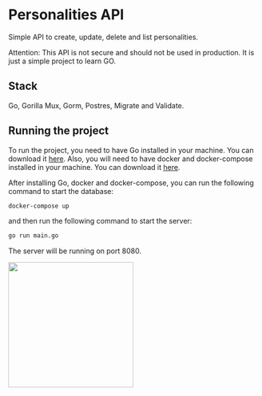 # Personalities API

Simple API to create, update, delete and list personalities.

Attention: This API is not secure and should not be used in production. It is just a simple project to learn GO.

## Stack

Go, Gorilla Mux, Gorm, Postres, Migrate and Validate.

## Running the project

To run the project, you need to have Go installed in your machine. You can download it [here](https://golang.org/dl/).
Also, you will need to have docker and docker-compose installed in your machine. You can download it [here](https://docs.docker.com/get-docker/).

After installing Go, docker and docker-compose, you can run the following command to start the database:

```bash
docker-compose up
```

and then run the following command to start the server:

```bash
go run main.go
```

The server will be running on port 8080.

<img src="https://cdn.donmai.us/sample/a5/9d/__professor_niyaniya_blue_archive_drawn_by_shigureszku__sample-a59dad4d893443644cee866061e21861.jpg" width="250px">